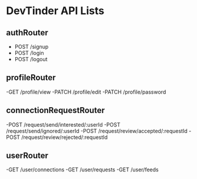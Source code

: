# DevTinder API Lists
 
## authRouter  
- POST /signup
- POST /login
- POST /logout

## profileRouter
-GET /profile/view
-PATCH /profile/edit
-PATCH /profile/password


## connectionRequestRouter
-POST /request/send/interested/:userId
-POST /request/send/ignored/:userId
-POST /request/review/accepted/:requestId
-POST /request/review/rejected/:requestId

## userRouter
-GET /user/connections
-GET /user/requests
-GET /user/feeds
